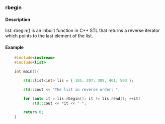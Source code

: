 ### rbegin

#### Description

list::rbegin() is an inbuilt function in C++ STL that returns a reverse iterator which points to the last element of the list.

#### Example

```cpp
	#include<iostream>
	#include<list>

	int main(){

		std::list<int> lis = { 105, 207, 309, 401, 503 };

	    std::cout << "The list in reverse order: ";

	    for (auto it = lis.rbegin(); it != lis.rend(); ++it)
	        std::cout << *it << " ";

	  	return 0;
	}
```
